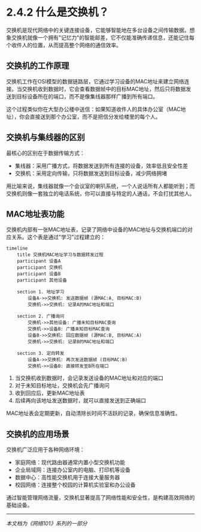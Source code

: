 # 2.4.2 什么是交换机？

交换机是现代网络中的关键连接设备，它能够智能地在多台设备之间传输数据。想象交换机就像一个拥有"记忆力"的智能邮差，它不仅能准确传递信息，还能记住每个收件人的位置，从而提高整个网络的通信效率。

## 交换机的工作原理

交换机工作在OSI模型的数据链路层，它通过学习设备的MAC地址来建立网络连接。当交换机收到数据时，它会查看数据帧中的目标MAC地址，然后只将数据发送到目标设备所在的端口，而不是像集线器那样广播到所有端口。

这个过程类似你在大型办公楼中送信：如果知道收件人的具体办公室（MAC地址），你会直接送到那个办公室，而不是把信分发给楼里的每个人。

## 交换机与集线器的区别

最核心的区别在于数据传输方式：
- 集线器：采用广播方式，将数据发送到所有连接的设备，效率低且安全性差
- 交换机：采用定向传输，只将数据发送到目标设备，减少网络拥堵

用比喻来说，集线器就像一个会议室的喇叭系统，一个人说话所有人都能听到；而交换机则像一套独立的电话系统，你可以直接与特定的人通话，不会打扰其他人。

## MAC地址表功能

交换机内部有一张MAC地址表，记录了网络中设备的MAC地址与交换机端口的对应关系。这个表是通过"学习"过程建立的：

```mermaid
timeline
    title 交换机MAC地址学习与数据转发过程
    participant 设备A
    participant 交换机
    participant 设备B
    participant 其他设备

    section 1. 地址学习
        设备A->>交换机: 发送数据帧 (源MAC:A, 目标MAC:B)
        交换机->>交换机: 记录A的MAC地址和端口

    section 2. 广播询问
        交换机->>其他设备: 广播未知目标MAC查询
        交换机->>设备B: 广播未知目标MAC查询
        设备B->>交换机: 回应数据帧 (源MAC:B, 目标MAC:A)
        交换机->>交换机: 记录B的MAC地址和端口

    section 3. 定向转发
        设备A->>交换机: 再次发送数据帧 (目标MAC:B)
        交换机->>设备B: 直接转发至B所在端口
```

1. 当交换机收到数据时，会记录发送设备的MAC地址和对应的端口
2. 对于未知目标地址，交换机会先广播询问
3. 收到回应后，更新MAC地址表
4. 后续再向该地址发送数据时，就可以直接发送到正确端口

MAC地址表会定期更新，自动清除长时间不活跃的记录，确保信息准确性。

## 交换机的应用场景

交换机广泛应用于各种网络环境：
- 家庭网络：现代路由器通常内置小型交换机功能
- 企业局域网：连接办公室内的电脑、打印机等设备
- 数据中心：高性能交换机用于连接大量服务器
- 校园网络：连接整个校园的计算机实验室和办公设备

通过智能管理网络流量，交换机显著提高了网络性能和安全性，是构建高效网络的基础设备。

---

*本文档为《网络101》系列的一部分*
